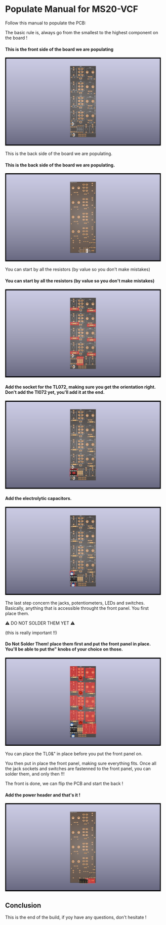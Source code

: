 # Populate Manual for MS20-VCF

Follow this manual to populate the PCB: 

The basic rule is, always go from the smallest to the highest component on the board !


####  This is the front side of the board we are populating

![step](img/populating_1.png)

 This is the back side of the board we are populating.


####  This is the back side of the board we are populating.



![step](img/populating_2.png)

 You can start by all the resistors (by value so you don't make mistakes)


####  You can start by all the resistors (by value so you don't make mistakes)



![step](img/populating_3.png)

####  Add the socket for the TL072, making sure you get the orientation right. Don't add the Tl072 yet, you'll add it at the end. 

![step](img/populating_4.png)

####  Add the electrolytic capacitors.

![step](img/populating_5.png)

The last step concern the jacks, potentiometers, LEDs and switches. Basically, anything that is accessible throught the front panel. You first place them.

:warning: DO NOT SOLDER THEM YET :warning:

(this is really important !!)


####  Do Not Solder Them! place them first and put the front panel in place. You'll be able to put the" knobs of your choice on those.

![step](img/populating_6.png)

You can place the TL0&" in place before you put the front panel on.

You then put in place the front panel, making sure everything fits. Once all the jack sockets and switches are fastenned to the front panel, you can solder them, and only then !!!

The front is done, we can flip the PCB and start the back !


####  Add the power header and that's it !

![step](img/populating_7.png)

## Conclusion

This is the end of the build, if yoy have any questions, don't hesitate !


